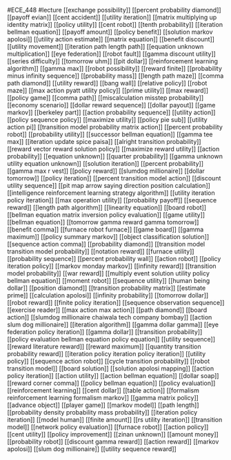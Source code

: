 #ECE_448
#lecture
[[exchange possibility]]
[[percent probability diamond]]
[[payoff evian]]
[[cent accident]]
[[utility iteration]]
[[matrix multiplying up identity matrix]]
[[policy utility]]
[[cent robot]]
[[tenth probability]]
[[iteration bellman equation]]
[[payoff amount]]
[[policy benefit]]
[[solution markov apolosi]]
[[utility action estimate]]
[[matrix equation]]
[[benefit discount]]
[[utility movement]]
[[iteration path length path]]
[[equation unknown multiplication]]
[[eye federation]]
[[robot fault]]
[[gamma discount utility]]
[[series difficulty]]
[[tomorrow uhm]]
[[pit dollar]]
[[reinforcement learning algorithm]]
[[gamma max]]
[[robot possibility]]
[[reward finite]]
[[probability minus infinity sequence]]
[[probability mass]]
[[length path maze]]
[[comma path diamond]]
[[utility reward]]
[[bang wall]]
[[relative policy]]
[[robot maze]]
[[max action pyatt utility policy]]
[[prime utility]]
[[max reward]]
[[policy game]]
[[comma path]]
[[miscalculation misstep probability]]
[[economy scenario]]
[[dollar reward sequence]]
[[dollar payout]]
[[game markov]]
[[berkeley part]]
[[action probability sequence]]
[[utility action]]
[[policy sequence policy]]
[[maximize utility]]
[[policy pie sub]]
[[utility action pi]]
[[transition model probability matrix action]]
[[percent probability robot]]
[[probability utility]]
[[successor bellman equation]]
[[gamma tee max]]
[[iteration update spice paisa]]
[[alright transition probability]]
[[reward vector reward solution policy]]
[[maximize reward utility]]
[[action probability]]
[[equation unknown]]
[[quarter probability]]
[[gamma unknown utility equation unknown]]
[[solution iteration]]
[[percent probability]]
[[gamma max r vest]]
[[policy reward]]
[[slumdog millionaire]]
[[dollar tomorrow]]
[[policy iteration]]
[[percent transition model action]]
[[discount utility sequence]]
[[pit map arrow saying direction position calculation]]
[[intelligence reinforcement learning strategy algorithm]]
[[utility iteration policy iteration]]
[[max operation utility]]
[[probability payoff]]
[[sequence reward]]
[[length path algorithm]]
[[linearity equation]]
[[board robot]]
[[bellman equation matrix inversion policy evaluation]]
[[game utility]]
[[bellman equation]]
[[tomorrow gamma reward gamma tomorrow]]
[[benefit comma]]
[[furnace robot furnace]]
[[game board]]
[[gamma maximum]]
[[policy summary markov]]
[[object classification solution]]
[[sequence action comma]]
[[probability diamond]]
[[transition model transition model probability]]
[[notation reward]]
[[furnace utility]]
[[probability sequence]]
[[percent probability wall]]
[[action robot]]
[[policy iteration policy]]
[[markov monday markov]]
[[infinity reward]]
[[transition model probability]]
[[war reward]]
[[multiply event solution utility policy bellman equation]]
[[moment robot]]
[[sequence utility]]
[[human being dollar]]
[[position diamond]]
[[transition probability matrix]]
[[estimate prime]]
[[calculation apolosi]]
[[infinity probability]]
[[tomorrow dollar]]
[[robot reward]]
[[finite policy iteration]]
[[sequence observation sequence]]
[[exercise reader]]
[[max action max action]]
[[path diamond]]
[[board action]]
[[slumdog millionaire chaiwala tech company bombay]]
[[action slum dog millionaire]]
[[iteration algorithm]]
[[gamma dollar gamma]]
[[eye federation policy iteration]]
[[gamma dollar]]
[[transition probability]]
[[policy evaluation bellman equation policy equation]]
[[utility sequence]]
[[reward literature reward]]
[[reward maximum]]
[[quantity transition probability reward]]
[[iteration policy iteration policy iteration]]
[[utility policy]]
[[sequence action robot]]
[[cycle transition probability]]
[[robot transition model]]
[[board solution]]
[[solution apolosi mapping]]
[[action policy iteration]]
[[action utility]]
[[action bellman equation]]
[[dollar soap]]
[[reward corner comma]]
[[policy bellman equation]]
[[policy evaluation]]
[[reinforcement learning]]
[[cent dollar]]
[[table action]]
[[formalism reinforcement learning formalism markov]]
[[gamma matrix policy]]
[[advance object]]
[[player game]]
[[markov model]]
[[path length]]
[[probability density probability mass probability]]
[[iteration policy iteration]]
[[model human]]
[[finite amount]]
[[rs utility iteration]]
[[transition model]]
[[network policy evaluation]]
[[furnace robot]]
[[action policy]]
[[cent utility]]
[[policy improvement]]
[[zinan unknown]]
[[amount money]]
[[probability robot]]
[[discount gamma reward]]
[[action reward]]
[[markov apolosi]]
[[slum dog millionaire]]
[[utility sequence reward]]
